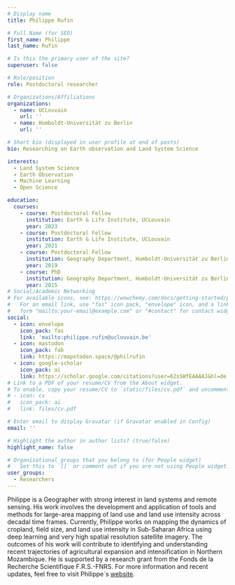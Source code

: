 ```yaml
---
# Display name
title: Philippe Rufin

# Full Name (for SEO)
first_name: Philippe
last_name: Rufin

# Is this the primary user of the site?
superuser: false

# Role/position
role: Postdoctoral researcher

# Organizations/Affiliations
organizations:
  - name: UCLouvain
    url: ''
  - name: Humboldt-Universität zu Berlin
    url: ''

# Short bio (displayed in user profile at end of posts)
bio: Researching on Earth observation and Land System Science

interests:
  - Land System Science
  - Earth Observation
  - Machine Learning
  - Open Science

education:
  courses:
    - course: Postdoctoral Fellow 
      institution: Earth & Life Institute, UCLouvain
      year: 2023
    - course: Postdoctoral Fellow 
      institution: Earth & Life Institute, UCLouvain
      year: 2021
    - course: Postdoctoral Fellow 
      institution: Geography Department, Humboldt-Universität zu Berlin
      year: 2019
    - course: PhD 
      institution: Geography Department, Humboldt-Universität zu Berlin
      year: 2015
# Social/Academic Networking
# For available icons, see: https://wowchemy.com/docs/getting-started/page-builder/#icons
#   For an email link, use "fas" icon pack, "envelope" icon, and a link in the
#   form "mailto:your-email@example.com" or "#contact" for contact widget.
social:
  - icon: envelope
    icon_pack: fas
    link: 'mailto:philippe.rufin@uclouvain.be'
  - icon: mastodon
    icon_pack: fab
    link: https://mapstodon.space/@philrufin
  - icon: google-scholar
    icon_pack: ai
    link: https://scholar.google.com/citations?user=62sSWfEAAAAJ&hl=de
# Link to a PDF of your resume/CV from the About widget.
# To enable, copy your resume/CV to `static/files/cv.pdf` and uncomment the lines below.
# - icon: cv
#   icon_pack: ai
#   link: files/cv.pdf

# Enter email to display Gravatar (if Gravatar enabled in Config)
email: ''

# Highlight the author in author lists? (true/false)
highlight_name: false

# Organizational groups that you belong to (for People widget)
#   Set this to `[]` or comment out if you are not using People widget.
user_groups:
  - Researchers
---
```


Philippe is a Geographer with strong interest in land systems and remote sensing. His work involves the development and application of tools and methods for large-area mapping of land use and land use intensity across decadal time frames. Currently, Philippe works on mapping the dynamics of cropland, field size, and land use intensity in Sub-Saharan Africa using deep learning and very high spatial resolution satellite imagery. The outcomes of his work will contribute to identifying and understanding recent trajectories of agricultural expansion and intensification in Northern Mozambique. He is supported by a research grant from the Fonds de la Recherche Scientifique F.R.S.-FNRS. For more information and recent updates, feel free to visit Philippe´s [website](https://philipperufin.github.io/).